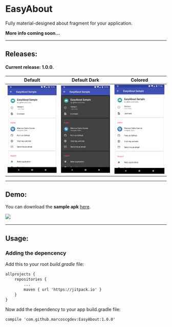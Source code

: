 # EasyAbout
Fully material-designed about fragment for your application.

**More info coming soon...**

---

## Releases:

#### Current release: 1.0.0.

| Default | Default Dark | Colored |
|----------|----------|----------|
|![Sample App][1]|![Sample App][2]|![Sample App][1]|

---

## Demo:

You can download the **sample apk** [here](https://github.com/marcoscgdev/Licenser/releases/download/1.0.0/app-debug.apk).

<img src="https://raw.githubusercontent.com/marcoscgdev/Licenser/master/device-2018-02-11-161003.png" width="350">

---

## Usage:

### Adding the depencency

Add this to your root *build.gradle* file:

```
allprojects {
    repositories {
        ...
        maven { url 'https://jitpack.io' }
    }
}
```

Now add the dependency to your app build.gradle file:

```
compile 'com.github.marcoscgdev:EasyAbout:1.0.0'
```

[1]: screenshots/1.png
[2]: screenshots/2.png
[3]: screenshots/3.png
